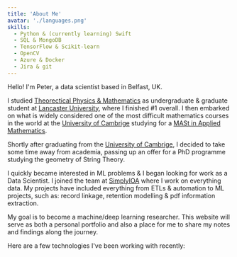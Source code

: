 ```yaml
---
title: 'About Me'
avatar: './languages.png'
skills:
  - Python & (currently learning) Swift
  - SQL & MongoDB
  - TensorFlow & Scikit-learn
  - OpenCV
  - Azure & Docker
  - Jira & git
---
```


Hello! I'm Peter, a data scientist based in Belfast, UK.

I studied [Theorectical Physics & Mathematics](https://www.lancaster.ac.uk/study/undergraduate/courses/theoretical-physics-with-mathematics-msci-hons-f3g1/) as undergraduate & graduate student at [Lancaster University](https://www.lancaster.ac.uk/), where I finished #1 overall.
I then embarked on what is widely considered one of the most difficult mathematics courses in the world at the [University of Cambrige](https://www.cam.ac.uk/) studying for a [MASt in Applied Mathematics](https://en.wikipedia.org/wiki/Part_III_of_the_Mathematical_Tripos).

Shortly after graduating from the [University of Cambrige](https://www.cam.ac.uk/), I decided to take some time away from academia, passing up an offer for a PhD programme studying the geometry of String Theory.

I quickly became interested in ML problems & I began looking for work as a Data Scientist. I joined the team at [SimplyIOA](https://www.simplyioa.com/) where I work on everything data. My projects have included everything from ETLs & automation to ML projects, such as: record linkage, retention modelling & pdf information extraction.

My goal is to become a machine/deep learning researcher. This website will serve as both a personal portfolio and also a place for me to share my notes and findings along the journey.

Here are a few technologies I've been working with recently:
